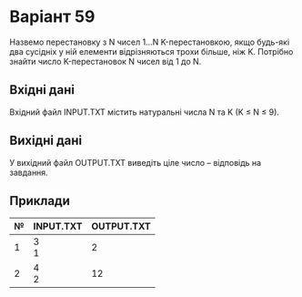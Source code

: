 # Варіант 59
Назвемо перестановку з N чисел 1…N K-перестановкою, якщо будь-які два сусідніх у ній елементи відрізняються трохи більше, ніж K.
Потрібно знайти число K-перестановок N чисел від 1 до N.
## Вхідні дані
Вхідний файл INPUT.TXT містить натуральні числа N та K (K ≤ N ≤ 9).
## Вихідні дані
У вихідний файл OUTPUT.TXT виведіть ціле число – відповідь на завдання.
## Приклади
| №  | INPUT.TXT        | OUTPUT.TXT  |
|----|------------------|-------------|	
| 1  | 3 <br> 1 | 2     |
| 2  | 4 <br> 2 | 12    |
